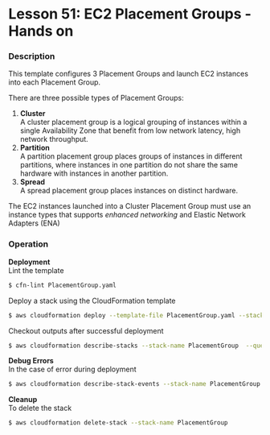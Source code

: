 # Lesson 51: EC2 Placement Groups - Hands on

### Description

This template configures 3 Placement Groups and launch EC2 instances into each Placement Group.

There are three possible types of Placement Groups:

1. **Cluster**  
   A cluster placement group is a logical grouping of instances within a single Availability Zone that benefit from low network latency, high network throughput.
2. **Partition**  
   A partition placement group places groups of instances in different partitions, where instances in one partition do not share the same hardware with instances in another partition.
3. **Spread**  
   A spread placement group places instances on distinct hardware.

The EC2 instances launched into a Cluster Placement Group must use an instance types that supports _enhanced networking_ and Elastic Network Adapters (ENA)

### Operation

**Deployment**  
Lint the template

```bash
$ cfn-lint PlacementGroup.yaml
```

Deploy a stack using the CloudFormation template

```bash
$ aws cloudformation deploy --template-file PlacementGroup.yaml --stack-name PlacementGroup
```

Checkout outputs after successful deployment

```bash
$ aws cloudformation describe-stacks --stack-name PlacementGroup  --query "Stacks[0].Outputs" --no-cli-pager
```

**Debug Errors**  
In the case of error during deployment

```bash
$ aws cloudformation describe-stack-events --stack-name PlacementGroup
```

**Cleanup**  
To delete the stack

```bash
$ aws cloudformation delete-stack --stack-name PlacementGroup
```
